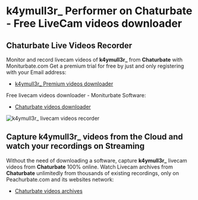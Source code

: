 # k4ymull3r_ Performer on Chaturbate - Free LiveCam videos downloader

## Chaturbate Live Videos Recorder

Monitor and record livecam videos of **k4ymull3r_** from **Chaturbate** with Moniturbate.com
Get a premium trial for free by just and only registering with your Email address:
* [k4ymull3r_ Premium videos downloader](https://moniturbate.com/request-demo-licence-key.html)

Free livecam videos downloader - Moniturbate Software:
* [Chaturbate videos downloader](https://moniturbate.com/moniturbate-download-software.html)

![k4ymull3r_ livecam videos recorder](https://peachurnet.com/templates/moniturbate-software.png)


## Capture k4ymull3r_ videos from the Cloud and watch your recordings on Streaming

Without the need of downloading a software, capture **k4ymull3r_** livecam videos from **Chaturbate** 100% online.
Watch Livecam archives from **Chaturbate** unlimitedly from thousands of existing recordings, only on Peachurbate.com and its websites network:
* [Chaturbate videos archives](https://peachurnet.com/)